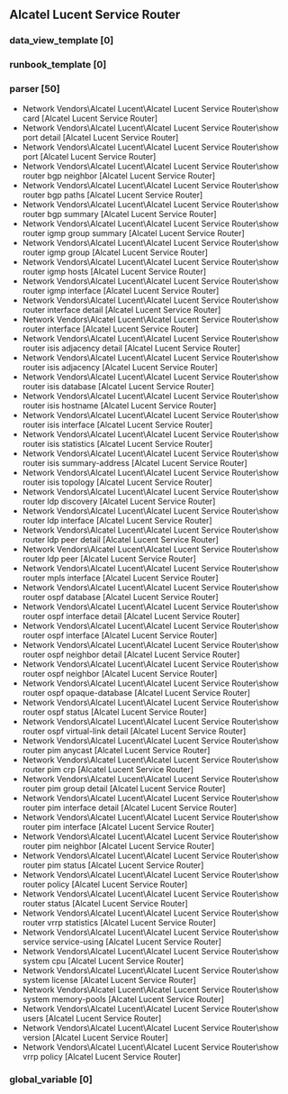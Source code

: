 ## Alcatel Lucent Service Router
### data_view_template [0]


### runbook_template [0]


### parser [50]
* Network Vendors\Alcatel Lucent\Alcatel Lucent Service Router\show card [Alcatel Lucent Service Router]
* Network Vendors\Alcatel Lucent\Alcatel Lucent Service Router\show port detail [Alcatel Lucent Service Router]
* Network Vendors\Alcatel Lucent\Alcatel Lucent Service Router\show port [Alcatel Lucent Service Router]
* Network Vendors\Alcatel Lucent\Alcatel Lucent Service Router\show router bgp neighbor [Alcatel Lucent Service Router]
* Network Vendors\Alcatel Lucent\Alcatel Lucent Service Router\show router bgp paths [Alcatel Lucent Service Router]
* Network Vendors\Alcatel Lucent\Alcatel Lucent Service Router\show router bgp summary [Alcatel Lucent Service Router]
* Network Vendors\Alcatel Lucent\Alcatel Lucent Service Router\show router igmp group summary [Alcatel Lucent Service Router]
* Network Vendors\Alcatel Lucent\Alcatel Lucent Service Router\show router igmp group [Alcatel Lucent Service Router]
* Network Vendors\Alcatel Lucent\Alcatel Lucent Service Router\show router igmp hosts [Alcatel Lucent Service Router]
* Network Vendors\Alcatel Lucent\Alcatel Lucent Service Router\show router igmp interface [Alcatel Lucent Service Router]
* Network Vendors\Alcatel Lucent\Alcatel Lucent Service Router\show router interface detail [Alcatel Lucent Service Router]
* Network Vendors\Alcatel Lucent\Alcatel Lucent Service Router\show router interface [Alcatel Lucent Service Router]
* Network Vendors\Alcatel Lucent\Alcatel Lucent Service Router\show router isis adjacency detail [Alcatel Lucent Service Router]
* Network Vendors\Alcatel Lucent\Alcatel Lucent Service Router\show router isis adjacency [Alcatel Lucent Service Router]
* Network Vendors\Alcatel Lucent\Alcatel Lucent Service Router\show router isis database [Alcatel Lucent Service Router]
* Network Vendors\Alcatel Lucent\Alcatel Lucent Service Router\show router isis hostname [Alcatel Lucent Service Router]
* Network Vendors\Alcatel Lucent\Alcatel Lucent Service Router\show router isis interface [Alcatel Lucent Service Router]
* Network Vendors\Alcatel Lucent\Alcatel Lucent Service Router\show router isis statistics [Alcatel Lucent Service Router]
* Network Vendors\Alcatel Lucent\Alcatel Lucent Service Router\show router isis summary-address [Alcatel Lucent Service Router]
* Network Vendors\Alcatel Lucent\Alcatel Lucent Service Router\show router isis topology [Alcatel Lucent Service Router]
* Network Vendors\Alcatel Lucent\Alcatel Lucent Service Router\show router ldp discovery [Alcatel Lucent Service Router]
* Network Vendors\Alcatel Lucent\Alcatel Lucent Service Router\show router ldp interface [Alcatel Lucent Service Router]
* Network Vendors\Alcatel Lucent\Alcatel Lucent Service Router\show router ldp peer detail [Alcatel Lucent Service Router]
* Network Vendors\Alcatel Lucent\Alcatel Lucent Service Router\show router ldp peer [Alcatel Lucent Service Router]
* Network Vendors\Alcatel Lucent\Alcatel Lucent Service Router\show router mpls interface [Alcatel Lucent Service Router]
* Network Vendors\Alcatel Lucent\Alcatel Lucent Service Router\show router ospf database [Alcatel Lucent Service Router]
* Network Vendors\Alcatel Lucent\Alcatel Lucent Service Router\show router ospf interface detail [Alcatel Lucent Service Router]
* Network Vendors\Alcatel Lucent\Alcatel Lucent Service Router\show router ospf interface [Alcatel Lucent Service Router]
* Network Vendors\Alcatel Lucent\Alcatel Lucent Service Router\show router ospf neighbor detail [Alcatel Lucent Service Router]
* Network Vendors\Alcatel Lucent\Alcatel Lucent Service Router\show router ospf neighbor [Alcatel Lucent Service Router]
* Network Vendors\Alcatel Lucent\Alcatel Lucent Service Router\show router ospf opaque-database [Alcatel Lucent Service Router]
* Network Vendors\Alcatel Lucent\Alcatel Lucent Service Router\show router ospf status [Alcatel Lucent Service Router]
* Network Vendors\Alcatel Lucent\Alcatel Lucent Service Router\show router ospf virtual-link detail [Alcatel Lucent Service Router]
* Network Vendors\Alcatel Lucent\Alcatel Lucent Service Router\show router pim anycast [Alcatel Lucent Service Router]
* Network Vendors\Alcatel Lucent\Alcatel Lucent Service Router\show router pim crp [Alcatel Lucent Service Router]
* Network Vendors\Alcatel Lucent\Alcatel Lucent Service Router\show router pim group detail [Alcatel Lucent Service Router]
* Network Vendors\Alcatel Lucent\Alcatel Lucent Service Router\show router pim interface detail [Alcatel Lucent Service Router]
* Network Vendors\Alcatel Lucent\Alcatel Lucent Service Router\show router pim interface [Alcatel Lucent Service Router]
* Network Vendors\Alcatel Lucent\Alcatel Lucent Service Router\show router pim neighbor [Alcatel Lucent Service Router]
* Network Vendors\Alcatel Lucent\Alcatel Lucent Service Router\show router pim status [Alcatel Lucent Service Router]
* Network Vendors\Alcatel Lucent\Alcatel Lucent Service Router\show router policy [Alcatel Lucent Service Router]
* Network Vendors\Alcatel Lucent\Alcatel Lucent Service Router\show router status [Alcatel Lucent Service Router]
* Network Vendors\Alcatel Lucent\Alcatel Lucent Service Router\show router vrrp statistics [Alcatel Lucent Service Router]
* Network Vendors\Alcatel Lucent\Alcatel Lucent Service Router\show service service-using [Alcatel Lucent Service Router]
* Network Vendors\Alcatel Lucent\Alcatel Lucent Service Router\show system cpu [Alcatel Lucent Service Router]
* Network Vendors\Alcatel Lucent\Alcatel Lucent Service Router\show system license [Alcatel Lucent Service Router]
* Network Vendors\Alcatel Lucent\Alcatel Lucent Service Router\show system memory-pools [Alcatel Lucent Service Router]
* Network Vendors\Alcatel Lucent\Alcatel Lucent Service Router\show users [Alcatel Lucent Service Router]
* Network Vendors\Alcatel Lucent\Alcatel Lucent Service Router\show version [Alcatel Lucent Service Router]
* Network Vendors\Alcatel Lucent\Alcatel Lucent Service Router\show vrrp policy [Alcatel Lucent Service Router]

### global_variable [0]